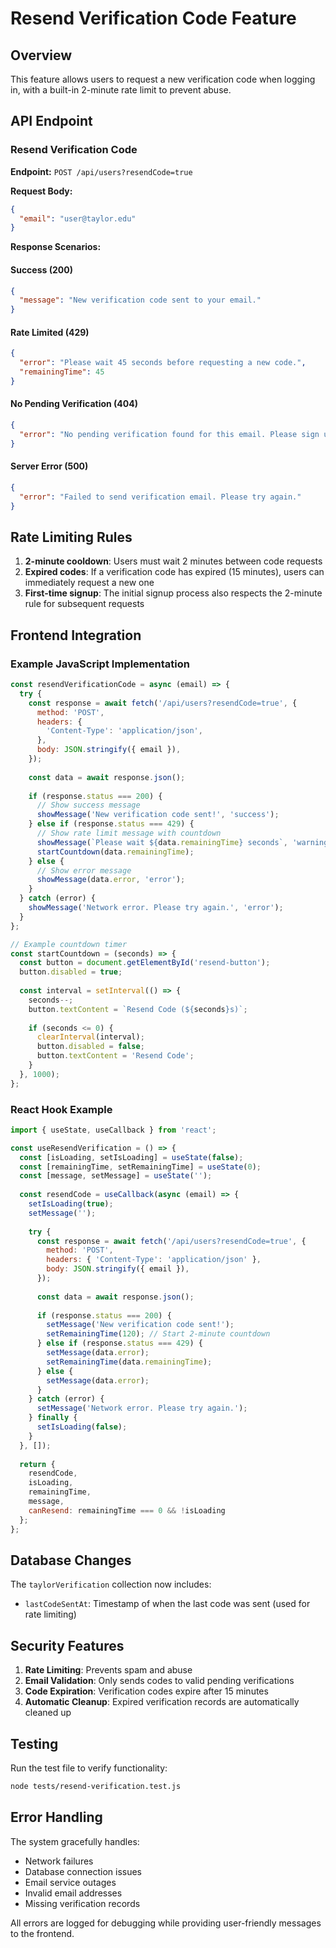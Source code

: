 # Resend Verification Code Feature

## Overview

This feature allows users to request a new verification code when logging in, with a built-in 2-minute rate limit to prevent abuse.

## API Endpoint

### Resend Verification Code

**Endpoint:** `POST /api/users?resendCode=true`

**Request Body:**
```json
{
  "email": "user@taylor.edu"
}
```

**Response Scenarios:**

#### Success (200)
```json
{
  "message": "New verification code sent to your email."
}
```

#### Rate Limited (429)
```json
{
  "error": "Please wait 45 seconds before requesting a new code.",
  "remainingTime": 45
}
```

#### No Pending Verification (404)
```json
{
  "error": "No pending verification found for this email. Please sign up again."
}
```

#### Server Error (500)
```json
{
  "error": "Failed to send verification email. Please try again."
}
```

## Rate Limiting Rules

1. **2-minute cooldown**: Users must wait 2 minutes between code requests
2. **Expired codes**: If a verification code has expired (15 minutes), users can immediately request a new one
3. **First-time signup**: The initial signup process also respects the 2-minute rule for subsequent requests

## Frontend Integration

### Example JavaScript Implementation

```javascript
const resendVerificationCode = async (email) => {
  try {
    const response = await fetch('/api/users?resendCode=true', {
      method: 'POST',
      headers: {
        'Content-Type': 'application/json',
      },
      body: JSON.stringify({ email }),
    });
    
    const data = await response.json();
    
    if (response.status === 200) {
      // Show success message
      showMessage('New verification code sent!', 'success');
    } else if (response.status === 429) {
      // Show rate limit message with countdown
      showMessage(`Please wait ${data.remainingTime} seconds`, 'warning');
      startCountdown(data.remainingTime);
    } else {
      // Show error message
      showMessage(data.error, 'error');
    }
  } catch (error) {
    showMessage('Network error. Please try again.', 'error');
  }
};

// Example countdown timer
const startCountdown = (seconds) => {
  const button = document.getElementById('resend-button');
  button.disabled = true;
  
  const interval = setInterval(() => {
    seconds--;
    button.textContent = `Resend Code (${seconds}s)`;
    
    if (seconds <= 0) {
      clearInterval(interval);
      button.disabled = false;
      button.textContent = 'Resend Code';
    }
  }, 1000);
};
```

### React Hook Example

```jsx
import { useState, useCallback } from 'react';

const useResendVerification = () => {
  const [isLoading, setIsLoading] = useState(false);
  const [remainingTime, setRemainingTime] = useState(0);
  const [message, setMessage] = useState('');
  
  const resendCode = useCallback(async (email) => {
    setIsLoading(true);
    setMessage('');
    
    try {
      const response = await fetch('/api/users?resendCode=true', {
        method: 'POST',
        headers: { 'Content-Type': 'application/json' },
        body: JSON.stringify({ email }),
      });
      
      const data = await response.json();
      
      if (response.status === 200) {
        setMessage('New verification code sent!');
        setRemainingTime(120); // Start 2-minute countdown
      } else if (response.status === 429) {
        setMessage(data.error);
        setRemainingTime(data.remainingTime);
      } else {
        setMessage(data.error);
      }
    } catch (error) {
      setMessage('Network error. Please try again.');
    } finally {
      setIsLoading(false);
    }
  }, []);
  
  return {
    resendCode,
    isLoading,
    remainingTime,
    message,
    canResend: remainingTime === 0 && !isLoading
  };
};
```

## Database Changes

The `taylorVerification` collection now includes:
- `lastCodeSentAt`: Timestamp of when the last code was sent (used for rate limiting)

## Security Features

1. **Rate Limiting**: Prevents spam and abuse
2. **Email Validation**: Only sends codes to valid pending verifications
3. **Code Expiration**: Verification codes expire after 15 minutes
4. **Automatic Cleanup**: Expired verification records are automatically cleaned up

## Testing

Run the test file to verify functionality:
```bash
node tests/resend-verification.test.js
```

## Error Handling

The system gracefully handles:
- Network failures
- Database connection issues
- Email service outages
- Invalid email addresses
- Missing verification records

All errors are logged for debugging while providing user-friendly messages to the frontend.